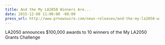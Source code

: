 ```yaml
---
title: And the My LA2050 Winners Are...
date: 2015-12-08 11:00:00 -08:00
press_url: http://www.prnewswire.com/news-releases/and-the-my-la2050-winners-are-300189904.html?tc=eml_cleartime
---
```


LA2050 announces $100,000 awards to 10 winners of the My LA2050 Grants Challenge
